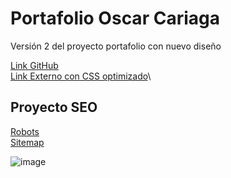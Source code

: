 # Portafolio Oscar Cariaga
Versión 2 del proyecto portafolio con nuevo diseño

[Link GitHub](https://oscar-uct.github.io/)\
[Link Externo con CSS optimizado](https://teclab.uct.cl/~oscar.cariaga/portafolio/)\

## Proyecto SEO
[Robots](https://teclab.uct.cl/~oscar.cariaga/robots.txt)\
[Sitemap](https://teclab.uct.cl/~oscar.cariaga/sitemap.xml)

![image](https://github.com/user-attachments/assets/66642794-9a97-4846-8ee9-8c646e559304)
